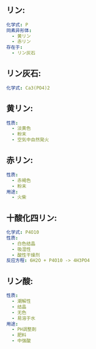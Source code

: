 ## リン:

```yaml
化学式: P
同素异形体:
  - 黄リン
  - 赤リン
存在于:
  - リン灰石

```

## リン灰石:

```yaml
化学式: Ca3(PO4)2

```

## 黄リン:

```yaml
性质:
  - 淡黄色
  - 粉末
  - 空気中自然発火

```

## 赤リン:

```yaml
性质:
  - 赤褐色
  - 粉末
用途:
  - 火柴

```

## 十酸化四リン:

```yaml
化学式: P4O10
性质:
  - 白色结晶
  - 吸湿性
  - 酸性干燥剂
反应方程: 6H2O + P4O10 -> 4H3PO4

```

## リン酸:

```yaml
性质:
  - 潮解性
  - 结晶
  - 无色
  - 易溶于水
用途:
  - PH调整剤
  - 肥料
  - 中强酸
```